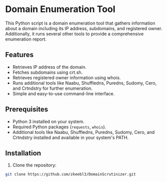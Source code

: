 # Domain Enumeration Tool

This Python script is a domain enumeration tool that gathers information about a domain including its IP address, subdomains, and registered owner. Additionally, it runs several other tools to provide a comprehensive enumeration report.

## Features

- Retrieves IP address of the domain.
- Fetches subdomains using crt.sh.
- Retrieves registered owner information using whois.
- Runs additional tools like Naabu, Shuffledns, Puredns, Sudomy, Cero, and Crtndstry for further enumeration.
- Simple and easy-to-use command-line interface.

## Prerequisites

- Python 3 installed on your system.
- Required Python packages (`requests`, `whois`).
- Additional tools like Naabu, Shuffledns, Puredns, Sudomy, Cero, and Crtndstry installed and available in your system's PATH.

## Installation

1. Clone the repository:

```bash
git clone https://github.com/zkeebl3/DomainScrutinizer.git
